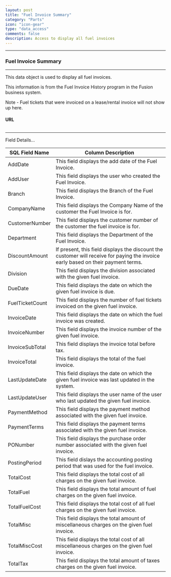 ```yaml
---
layout: post
title: "Fuel Invoice Summary"
category: "Parts"
icon: "icon-gear"
type: "data_access" comments: falsedescription: Access to display all fuel invoices
---
```



---
### Fuel Invoice Summary
---

This data object is used to display all fuel invoices.

This information is from the Fuel Invoice History program in the Fusion business system.

Note - Fuel tickets that were invoiced on a lease/rental invoice will not show
up here.

 #### URL 
```

```  <hr>Field Details...

| **SQL Field Name** | **Column Description**                                                                                                            |
|---|---|
| AddDate            | This field displays the add date of the Fuel Invoice.                                                                             |
| AddUser            | This field displays the user who created the Fuel Invoice.                                                                        |
| Branch             | This field displays the Branch of the Fuel Invoice.                                                                               |
| CompanyName        | This field displays the Company Name of the customer the Fuel Invoice is for.                                                     |
| CustomerNumber     | This field displays the customer number of the customer the fuel invoice is for.                                                  |
| Department         | This field displays the Department of the Fuel Invoice.                                                                           |
| DiscountAmount     | If present, this field displays the discount the customer will receive for paying the invoice early based on their payment terms. |
| Division           | This field displays the division associated with the given fuel invoice.                                                          |
| DueDate            | This field displays the date on which the given fuel invoice is due.                                                              |
| FuelTicketCount    | This field displays the number of fuel tickets invoiced on the given fuel invoice.                                                |
| InvoiceDate        | This field displays the date on which the fuel invoice was created.                                                               |
| InvoiceNumber      | This field displays the invoice number of the given fuel invoice.                                                                 |
| InvoiceSubTotal    | This field displays the invoice total before tax.                                                                                 |
| InvoiceTotal       | This field displays the total of the fuel invoice.                                                                                |
| LastUpdateDate     | This field displays the date on which the given fuel invoice was last updated in the system.                                      |
| LastUpdateUser     | This field displays the user name of the user who last updated the given fuel invoice.                                            |
| PaymentMethod      | This field displays the payment method associated with the given fuel invoice.                                                    |
| PaymentTerms       | This field displays the payment terms associated with the given fuel invoice.                                                     |
| PONumber           | This field displays the purchase order number associated with the given fuel invoice.                                             |
| PostingPeriod      | This field dislays the accounting posting period that was used for the fuel invoice.                                              |
| TotalCost          | This field displays the total cost of all charges on the given fuel invoice.                                                      |
| TotalFuel          | This field displays the total amount of fuel charges on the given fuel invoice.                                                   |
| TotalFuelCost      | This field displays the total cost of all fuel charges on the given fuel invoice.                                                 |
| TotalMisc          | This field displays the total amount of miscellaneous charges on the given fuel invoice.                                          |
| TotalMiscCost      | This field displays the total cost of all miscellaneous charges on the given fuel invoice.                                        |
| TotalTax           | This field displays the total amount of taxes charges on the given fuel invoice.                                                  |